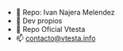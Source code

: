 - 👋 Repo: Ivan Najera Melendez
- 👀 Dev propios
- 🌱 Repo Oficial Vtesta
- 📫 contacto@vtesta.info

<!---
VtestaOficial/VtestaOficial is a ✨ special ✨ repository because its `README.md` (this file) appears on your GitHub profile.
You can click the Preview link to take a look at your changes.
--->
